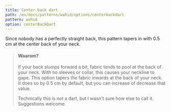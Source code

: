 ```yaml
---
title: Center back dart
path: /en/docs/patterns/wahid/options/centerbackdart
pattern: wahid
option: centerBackDart
---
```


Since nobody has a perfectly straight back, this pattern tapers in with 0.5 cm at the center back of your neck.

> #### Waarom?
> 
> If your back slumps forward a bit, fabric tends to pool at the back of your neck. With no sleeves or collar, this causes your neckline to gape. This option tapers the fabric inwards at the back of your neck. It does so by 0.5 cm by default, but you can increase of decrease that value.
> 
> Technically this is not a dart, but I wasn't sure how else to call it. Suggestions welcome.